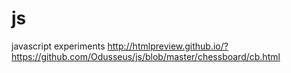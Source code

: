 # js
javascript experiments
http://htmlpreview.github.io/?https://github.com/Odusseus/js/blob/master/chessboard/cb.html
